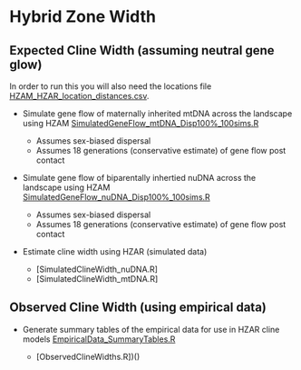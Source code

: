 # Hybrid Zone Width

## Expected Cline Width (assuming neutral gene glow)

In order to run this you will also need the locations file [HZAM_HZAR_location_distances.csv](https://github.com/squisquater/Red-Fox-Hybrid-Zone-Dynamics/blob/main/06.Geographic-Cline/HZAM_HZAR_location_distances.csv).

* Simulate gene flow of maternally inherited mtDNA across the landscape using HZAM [SimulatedGeneFlow_mtDNA_Disp100%_100sims.R](https://github.com/squisquater/Red-Fox-Hybrid-Zone-Dynamics/blob/main/06.Hybrid-Zone-Width/SimulatedGeneFlow_mtDNA_Disp100%25_100sims.R)
  * Assumes sex-biased dispersal
  * Assumes 18 generations (conservative estimate) of gene flow post contact
  
* Simulate gene flow of biparentally inhertied nuDNA across the landscape using HZAM [SimulatedGeneFlow_nuDNA_Disp100%_100sims.R]()
  * Assumes sex-biased dispersal
  * Assumes 18 generations (conservative estimate) of gene flow post contact
  
* Estimate cline width using HZAR (simulated data)
  * [SimulatedClineWidth_nuDNA.R]
  * [SimulatedClineWidth_mtDNA.R]

## Observed Cline Width (using empirical data)

* Generate summary tables of the empirical data for use in HZAR cline models [EmpiricalData_SummaryTables.R](https://github.com/squisquater/Red-Fox-Hybrid-Zone-Dynamics/blob/main/06.Geographic-Cline/EmpiricalData_SummaryTables.R)

  * [ObservedClineWidths.R])()
